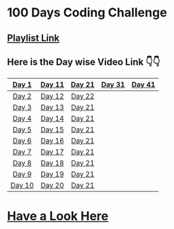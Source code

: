 # 100 Days Coding Challenge

## [Playlist Link](https://www.youtube.com/playlist?list=PLYU6S1LdLhQhhc3HFWhDEkjy1HFTmglMk)

## Here is the Day wise Video Link 👇👇

| [Day 1](https://youtu.be/WnazOVVK7dI) | [Day 11](https://youtu.be/RgB7UJUjnWs) | [Day 21](https://youtu.be/TBw5FzOjgys) | [Day 31]() | [Day 41]() |
|:-------------------------------------:|:--------------------------------------:|:--------------------------------------:|:---------:|:----------:|
| [Day 2](https://youtu.be/Q5BOar-Jor4)  | [Day 12](https://youtu.be/sLlWOO1oRGU) | [Day 22](https://youtu.be/uPFR1csoeL4) |
| [Day 3](https://youtu.be/-J60Zc8gV5A)  | [Day 13](https://youtu.be/Gcvx-Q2c2YY) | [Day 21](https://youtu.be/MWZ821-FowQ) |
| [Day 4](https://youtu.be/Sg0z5J5VafU)  | [Day 14](https://youtu.be/hd36SrnihOk) | [Day 21](https://youtu.be/g0tQYB6jGM0) |
| [Day 5](https://youtu.be/SgIvip2DT74)  | [Day 15](https://youtu.be/jf9S7GdgufE) | [Day 21](https://youtu.be/MFxpSxjBxBU) |
| [Day 6](https://youtu.be/-yTWUc_wH0c)  | [Day 16](https://youtu.be/0t2512NP8Ro) | [Day 21](https://youtu.be/rTOb_ypaNkM) |
| [Day 7](https://youtu.be/2XTHZt8NdKI)  | [Day 17](https://youtu.be/2HdnpRq05CQ) | [Day 21](https://youtu.be/y9Lk_-gdRZI) |
| [Day 8](https://youtu.be/AO3DP3s706g)  | [Day 18](https://youtu.be/bdnXwJyV8BQ) | [Day 21](https://youtu.be/2N1BiehUxq0) |
| [Day 9](https://youtu.be/FkHW8x9_gdE)  | [Day 19](https://youtu.be/oc2EhSx8zP0) | [Day 21](https://youtu.be/yfYvzsOF_Ig) |
| [Day 10](https://youtu.be/Vn-uYaf2Fh0) | [Day 20](https://youtu.be/X9eTZ6wEDdU) | [Day 21](https://youtu.be/Cd1igOtcthE) |

# [Have a Look Here](https://www.youtube.com/c/SimplifiedLearner)
